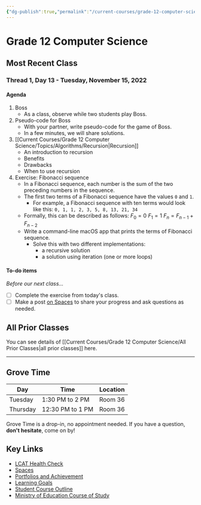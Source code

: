 ```yaml
---
{"dg-publish":true,"permalink":"/current-courses/grade-12-computer-science/home/","dgHomeLink":false}
---
```


# Grade 12 Computer Science
## Most Recent Class

<div class="transclusion internal-embed is-loaded"><div class="markdown-embed">




### Thread 1, Day 13 - Tuesday, November 15, 2022
#### Agenda
1. Boss
	- As a class, observe while two students play Boss.
2. Pseudo-code for Boss
	- With your partner, write pseudo-code for the game of Boss.
	- In a few minutes, we will share solutions.
3. [[Current Courses/Grade 12 Computer Science/Topics/Algorithms/Recursion|Recursion]]
	- An introduction to recursion
	- Benefits
	- Drawbacks
	- When to use recursion
4. Exercise: Fibonacci sequence
	- In a Fibonacci sequence, each number is the sum of the two preceding numbers in the sequence.
	- The first two terms of a Fibonacci sequence have the values `0` and `1`.
		- For example, a Fibonacci sequence with ten terms would look like this:
	    `0, 1, 1, 2, 3, 5, 8, 13, 21, 34`
	- Formally, this can be described as follows:
	  $F_0 = 0$
	  $F_1 = 1$
	  $F_n = F_{n-1} + F_{n-2}$
	- Write a command-line macOS app that prints the terms of Fibonacci sequence.
		- Solve this with two different implementations:
			- a recursive solution
			- a solution using iteration (one or more loops)

#### To-do items

*Before our next class...*

- [ ] Complete the exercise from today's class.
- [ ] Make a post [on Spaces](https://ca.spacesedu.com/) to share your progress and ask questions as needed.

</div></div>

## All Prior Classes
You can see details of [[Current Courses/Grade 12 Computer Science/All Prior Classes|all prior classes]] here.
___
## Grove Time

<div class="transclusion internal-embed is-loaded"><div class="markdown-embed">




Day|Time|Location
-|-|-
Tuesday|1:30 PM to 2 PM|Room 36
Thursday|12:30 PM to 1 PM|Room 36

Grove Time is a drop-in, no appointment needed.
If you have a question, **don't hesitate**, come on by!

</div></div>

## Key Links

<div class="transclusion internal-embed is-loaded"><div class="markdown-embed">




- [LCAT Health Check](https://lcat.lcs.on.ca)
- [Spaces](https://ca.spacesedu.com/)
- [Portfolios and Achievement](https://www.russellgordon.ca/cs/learning-goals/introduction/)
- [Learning Goals](https://www.russellgordon.ca/cs/learning-goals/learning-goals-for-grade-12/)
- [Student Course Outline](https://tinyurl.com/lcscs22-g12-sco)
- [Ministry of Education Course of Study](https://tinyurl.com/lcscs22-g12-mcs)

</div></div>
